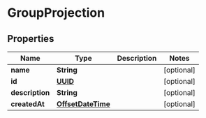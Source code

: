 

# GroupProjection

## Properties

Name | Type | Description | Notes
------------ | ------------- | ------------- | -------------
**name** | **String** |  |  [optional]
**id** | [**UUID**](UUID) |  |  [optional]
**description** | **String** |  |  [optional]
**createdAt** | [**OffsetDateTime**](OffsetDateTime) |  |  [optional]



